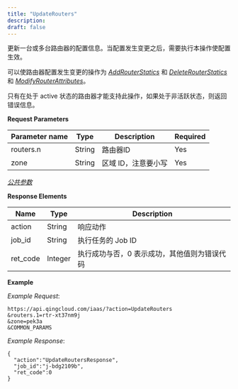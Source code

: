 ```yaml
---
title: "UpdateRouters"
description: 
draft: false
---
```




更新一台或多台路由器的配置信息。当配置发生变更之后，需要执行本操作使配置生效。

可以使路由器配置发生变更的操作为 [_AddRouterStatics_](add_router_statics.html#api-add-router-statics) 和 [_DeleteRouterStatics_](delete_router_statics.html#api-delete-router-statics) 和 [_ModifyRouterAttributes_](modify_router_attributes.html#api-modify-router-attributes)。

只有在处于 active 状态的路由器才能支持此操作，如果处于非活跃状态，则返回错误信息。

**Request Parameters**

| Parameter name | Type | Description | Required |
| --- | --- | --- | --- |
| routers.n | String | 路由器ID | Yes |
| zone | String | 区域 ID，注意要小写 | Yes |

[_公共参数_](../../../parameters/)

**Response Elements**

| Name | Type | Description |
| --- | --- | --- |
| action | String | 响应动作 |
| job_id | String | 执行任务的 Job ID |
| ret_code | Integer | 执行成功与否，0 表示成功，其他值则为错误代码 |

**Example**

_Example Request_:

```
https://api.qingcloud.com/iaas/?action=UpdateRouters
&routers.1=rtr-xt37nm9j
&zone=pek3a
&COMMON_PARAMS
```

_Example Response_:

```
{
  "action":"UpdateRoutersResponse",
  "job_id":"j-bdg2109b",
  "ret_code":0
}
```
